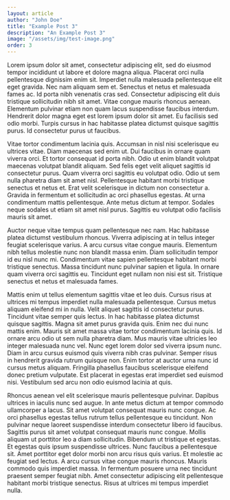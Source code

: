```yaml
---
layout: article
author: "John Doe"
title: "Example Post 3"
description: "An Example Post 3"
image: "/assets/img/test-image.png"
order: 3
---
```


Lorem ipsum dolor sit amet, consectetur adipiscing elit, sed do eiusmod tempor incididunt ut labore et dolore magna aliqua. Placerat orci nulla pellentesque dignissim enim sit. Imperdiet nulla malesuada pellentesque elit eget gravida. Nec nam aliquam sem et. Senectus et netus et malesuada fames ac. Id porta nibh venenatis cras sed. Consectetur adipiscing elit duis tristique sollicitudin nibh sit amet. Vitae congue mauris rhoncus aenean. Elementum pulvinar etiam non quam lacus suspendisse faucibus interdum. Hendrerit dolor magna eget est lorem ipsum dolor sit amet. Eu facilisis sed odio morbi. Turpis cursus in hac habitasse platea dictumst quisque sagittis purus. Id consectetur purus ut faucibus.

Vitae tortor condimentum lacinia quis. Accumsan in nisl nisi scelerisque eu ultrices vitae. Diam maecenas sed enim ut. Dui faucibus in ornare quam viverra orci. Et tortor consequat id porta nibh. Odio ut enim blandit volutpat maecenas volutpat blandit aliquam. Sed felis eget velit aliquet sagittis id consectetur purus. Quam viverra orci sagittis eu volutpat odio. Odio ut sem nulla pharetra diam sit amet nisl. Pellentesque habitant morbi tristique senectus et netus et. Erat velit scelerisque in dictum non consectetur a. Gravida in fermentum et sollicitudin ac orci phasellus egestas. At urna condimentum mattis pellentesque. Ante metus dictum at tempor. Sodales neque sodales ut etiam sit amet nisl purus. Sagittis eu volutpat odio facilisis mauris sit amet.

Auctor neque vitae tempus quam pellentesque nec nam. Hac habitasse platea dictumst vestibulum rhoncus. Viverra adipiscing at in tellus integer feugiat scelerisque varius. A arcu cursus vitae congue mauris. Elementum nibh tellus molestie nunc non blandit massa enim. Diam sollicitudin tempor id eu nisl nunc mi. Condimentum vitae sapien pellentesque habitant morbi tristique senectus. Massa tincidunt nunc pulvinar sapien et ligula. In ornare quam viverra orci sagittis eu. Tincidunt eget nullam non nisi est sit. Tristique senectus et netus et malesuada fames.

Mattis enim ut tellus elementum sagittis vitae et leo duis. Cursus risus at ultrices mi tempus imperdiet nulla malesuada pellentesque. Cursus metus aliquam eleifend mi in nulla. Velit aliquet sagittis id consectetur purus. Tincidunt vitae semper quis lectus. In hac habitasse platea dictumst quisque sagittis. Magna sit amet purus gravida quis. Enim nec dui nunc mattis enim. Mauris sit amet massa vitae tortor condimentum lacinia quis. Id ornare arcu odio ut sem nulla pharetra diam. Mus mauris vitae ultricies leo integer malesuada nunc vel. Nunc eget lorem dolor sed viverra ipsum nunc. Diam in arcu cursus euismod quis viverra nibh cras pulvinar. Semper risus in hendrerit gravida rutrum quisque non. Enim tortor at auctor urna nunc id cursus metus aliquam. Fringilla phasellus faucibus scelerisque eleifend donec pretium vulputate. Est placerat in egestas erat imperdiet sed euismod nisi. Vestibulum sed arcu non odio euismod lacinia at quis.

Rhoncus aenean vel elit scelerisque mauris pellentesque pulvinar. Dapibus ultrices in iaculis nunc sed augue. In ante metus dictum at tempor commodo ullamcorper a lacus. Sit amet volutpat consequat mauris nunc congue. Ac orci phasellus egestas tellus rutrum tellus pellentesque eu tincidunt. Non pulvinar neque laoreet suspendisse interdum consectetur libero id faucibus. Sagittis purus sit amet volutpat consequat mauris nunc congue. Mollis aliquam ut porttitor leo a diam sollicitudin. Bibendum ut tristique et egestas. Et egestas quis ipsum suspendisse ultrices. Nunc faucibus a pellentesque sit. Amet porttitor eget dolor morbi non arcu risus quis varius. Et molestie ac feugiat sed lectus. A arcu cursus vitae congue mauris rhoncus. Mauris commodo quis imperdiet massa. In fermentum posuere urna nec tincidunt praesent semper feugiat nibh. Amet consectetur adipiscing elit pellentesque habitant morbi tristique senectus. Risus at ultrices mi tempus imperdiet nulla.
